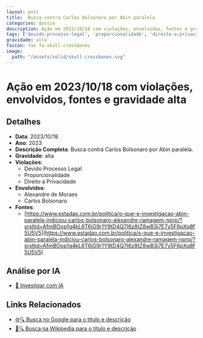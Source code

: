 ```yaml
---
layout: post
title:  Busca contra Carlos Bolsonaro por Abin paralela
categories: dossie
description: Ação em 2023/10/18 com violações, envolvidos, fontes e gravidade alta
tags: ['devido-processo-legal', 'proporcionalidade', 'direito-a-privacidade', 'alexandre-de-moraes', 'carlos-bolsonaro', 'gravidade-alta']
gravidade: alta
faicon: fas fa-skull-crossbones
image:
  path: "/assets/solid/skull-crossbones.svg"
---
```


# Ação em 2023/10/18 com violações, envolvidos, fontes e gravidade alta

## Detalhes
- **Data**: 2023/10/18
- **Ano**: 2023
- **Descrição Completa**: Busca contra Carlos Bolsonaro por Abin paralela.
- **Gravidade**: alta <i class="fas fas fa-skull-crossbones fa-2x"></i>
- **Violações**:
  - Devido Processo Legal
  - Proporcionalidade
  - Direito à Privacidade
- **Envolvidos**:
  - Alexandre de Moraes
  - Carlos Bolsonaro
- **Fontes**:
  - [https://www.estadao.com.br/politica/o-que-e-investigacao-abin-paralela-indiciou-carlos-bolsonaro-alexandre-ramagem-nprp/?srsltid=AfmBOop1g4kL6T6jG9r1Y9tD4Q7I6z8tZ8wB3j7E7y5F6pXq8f5U5V5](https://www.estadao.com.br/politica/o-que-e-investigacao-abin-paralela-indiciou-carlos-bolsonaro-alexandre-ramagem-nprp/?srsltid=AfmBOop1g4kL6T6jG9r1Y9tD4Q7I6z8tZ8wB3j7E7y5F6pXq8f5U5V5)

## Análise por IA
- [🤖 Investigar com IA](https://www.perplexity.ai/search?q=%22Alexandre%20de%20Moraes%22%20Busca%20contra%20Carlos%20Bolsonaro%20por%20Abin%20paralela%20Busca%20contra%20Carlos%20Bolsonaro%20por%20Abin%20paralela.%20Devido%20Processo%20Legal%20Proporcionalidade%20Direito%20%C3%A0%20Privacidade%202023%20gravidade%20alta)

## Links Relacionados
- [🌐🔍 Busca no Google para o título e descrição](https://www.google.com/search?q=%22Alexandre%20de%20Moraes%22%20Busca%20contra%20Carlos%20Bolsonaro%20por%20Abin%20paralela%20Busca%20contra%20Carlos%20Bolsonaro%20por%20Abin%20paralela.%20Devido%20Processo%20Legal%20Proporcionalidade%20Direito%20%C3%A0%20Privacidade%202023%20gravidade%20alta)
- [📖🔍 Busca na Wikipedia para o título e descrição](https://pt.wikipedia.org/w/index.php?search=%22Alexandre%20de%20Moraes%22%20Busca%20contra%20Carlos%20Bolsonaro%20por%20Abin%20paralela%20Busca%20contra%20Carlos%20Bolsonaro%20por%20Abin%20paralela.%20Devido%20Processo%20Legal%20Proporcionalidade%20Direito%20%C3%A0%20Privacidade%202023%20gravidade%20alta)

